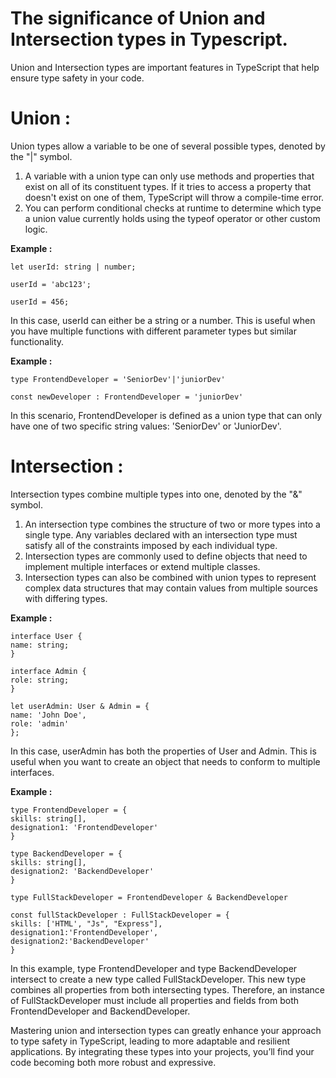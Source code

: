 # The significance of Union and Intersection types in Typescript.

Union and Intersection types are important features in TypeScript that help ensure type safety in your code.

# **Union :** 
Union types allow a variable to be one of several possible types, denoted by the "|" symbol.

 1) A variable with a union type can only use methods and properties that exist on all of its constituent types. If it tries to access a property that doesn't exist on one of them, TypeScript will throw a compile-time error.
 2) You can perform conditional checks at runtime to determine which type a union value currently holds using the typeof operator or other custom logic.

**Example :**

    let userId: string | number;

    userId = 'abc123';

    userId = 456;

   
In this case, userId can either be a string or a number. This is useful when you have multiple functions with different parameter types but similar functionality.

**Example :**

    type FrontendDeveloper = 'SeniorDev'|'juniorDev'

    const newDeveloper : FrontendDeveloper = 'juniorDev'
In this scenario, FrontendDeveloper is defined as a union type that can only have one of two specific string values: 'SeniorDev' or 'JuniorDev'. 

# Intersection :
Intersection types combine multiple types into one, denoted by the "&" symbol.

1. An intersection type combines the structure of two or more types into a single type. Any variables declared with an intersection type must satisfy all of the constraints imposed by each individual type.
2. Intersection types are commonly used to define objects that need to implement multiple interfaces or extend multiple classes.
3. Intersection types can also be combined with union types to represent complex data structures that may contain values from multiple sources with differing types.

**Example :**

    interface User {
    name: string;
    }

    interface Admin {
    role: string;
    }

    let userAdmin: User & Admin = {
    name: 'John Doe',
    role: 'admin'
    };
In this case, userAdmin has both the properties of User and Admin. This is useful when you want to create an object that needs to conform to multiple interfaces.

**Example :** 

    type FrontendDeveloper = {
    skills: string[],
    designation1: 'FrontendDeveloper'
    }

    type BackendDeveloper = {
    skills: string[],
    designation2: 'BackendDeveloper'
    }

    type FullStackDeveloper = FrontendDeveloper & BackendDeveloper

    const fullStackDeveloper : FullStackDeveloper = {
    skills: ['HTML', "Js", "Express"],
    designation1:'FrontendDeveloper',
    designation2:'BackendDeveloper'
    }

In this example, type FrontendDeveloper and type BackendDeveloper intersect to create a new type called FullStackDeveloper. This new type combines all properties from both intersecting types. Therefore, an instance of FullStackDeveloper must include all properties and fields from both FrontendDeveloper and BackendDeveloper.


Mastering union and intersection types can greatly enhance your approach to type safety in TypeScript, leading to more adaptable and resilient applications. By integrating these types into your projects, you’ll find your code becoming both more robust and expressive.